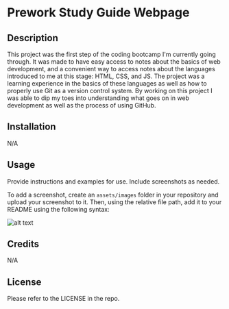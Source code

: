 # Prework Study Guide Webpage

## Description

This project was the first step of the coding bootcamp I'm currently going through. It was made to have easy access to notes about the basics of web development, and a convenient way to access notes about the languages introduced to me at this stage: HTML, CSS, and JS. The project was a learning experience in the basics of these languages as well as how to properly use Git as a version control system. By working on this project I was able to dip my toes into understanding what goes on in web development as well as the process of using GitHub.

## Installation

N/A

## Usage

Provide instructions and examples for use. Include screenshots as needed.

To add a screenshot, create an `assets/images` folder in your repository and upload your screenshot to it. Then, using the relative file path, add it to your README using the following syntax:

![alt text](assets/images/screenshot.png)

## Credits

N/A

## License

Please refer to the LICENSE in the repo.
